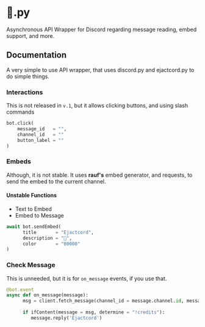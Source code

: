 # 🍆.py
Asynchronous API Wrapper for Discord regarding message reading, embed support, and more.

## Documentation
A very simple to use API wrapper, that uses discord.py and ejactcord.py to do simple things. 

### Interactions
This is not released in `v.1`, but it allows clicking buttons, and using slash commands

```py
bot.click(
    message_id   = "", 
    channel_id   = ""
    button_label = ""
)
```
### Embeds
Although, it is not stable. It uses **rauf's** embed generator, and requests, to send the embed to the current channel. 

#### Unstable Functions
- Text to Embed
- Embed to Message  


```py
await bot.sendEmbed(
      title       = "Ejactcord",
      description = "🍆",
      color       = "00000"
)
```

### Check Message
This is unneeded, but it is for `on_message` events, if you use that. 

```py
@bot.event
async def on_message(message):
      msg = client.fetch_message(channel_id = message.channel.id, message_id = message.id)
      
      if ifContent(message = msg, determine = "!credits"):
         message.reply('Ejactcord')
```
